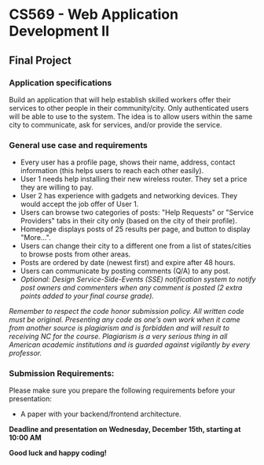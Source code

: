 # CS569 - Web Application Development II
## Final Project 
### Application specifications 
Build an application that will help establish skilled workers offer their services to other people in their community/city. Only authenticated users will be able to use to the system. The idea is to allow users within the same city to communicate, ask for services, and/or provide the service.
### General use case and requirements
* Every user has a profile page, shows their name, address, contact information (this helps users to reach each other easily).
* User 1 needs help installing their new wireless router. They set a price they are willing to pay.
* User 2 has experience with gadgets and networking devices. They would accept the job offer of User 1.
* Users can browse two categories of posts: "Help Requests" or "Service Providers" tabs in their city only (based on the city of their profile). 
* Homepage displays posts of 25 results per page, and button to display "More...".
* Users can change their city to a different one from a list of states/cities to browse posts from other areas.
* Posts are ordered by date (newest first) and expire after 48 hours.
* Users can communicate by posting comments (Q/A)  to any post.
* *Optional: Design Service-Side-Events (SSE) notification system to notify post owners and commenters when any comment is posted (2 extra points added to your final course grade).*
      
*Remember to respect the code honor submission policy. All written code must be original. Presenting any code as one’s own work when it came from another source is plagiarism and is forbidden and will result to receiving NC for the course. Plagiarism is a very serious thing in all American academic institutions and is guarded against vigilantly by every professor.*
  
### Submission Requirements:
Please make sure you prepare the following requirements before your presentation:  
* A paper with your backend/frontend architecture.

**Deadline and presentation on Wednesday, December 15th, starting at 10:00 AM** 
  
**Good luck and happy coding!**
